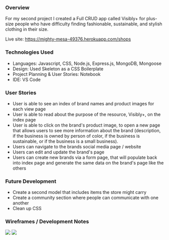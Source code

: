 ### Overview

For my second project I created a Full CRUD app called Visibly+ for plus-size people who have difficulty finding fashionable, sustainable, and stylish clothing in their size. 

Live site: https://mighty-mesa-49376.herokuapp.com/shops

### Technologies Used

- Languages: Javascript, CSS, Node.js, Express.js, MongoDB, Mongoose
- Design: Used Skeleton as a CSS Boilerplate
- Project Planning & User Stories: Notebook
- IDE: VS Code

### User Stories

- User is able to see an index of brand names and product images for each view page
- User is able to read about the purpose of the resource, Visibly+, on the index page
- User is able to click on the brand's product image, to open a new page that allows users to see more information about the brand (description, if the business is owned by person of color, if the business is sustainable, or if the business is a small business).
- Users can navigate to the brands social media page / website
- Users can edit and update the brand's page
- Users can create new brands via a form page, that will populate back into index page and generate the same data on the brand's page like the others

### Future Development
- Create a second model that includes items the store might carry 
- Create a community section where people can communicate with one another
- Clean up CSS

### Wireframes / Development Notes
<p>
<img src ='public/img/JSM_Wireframe1'>
<img src ='public/img/JSM_Wireframe2'>
</p>